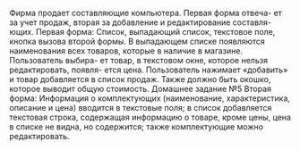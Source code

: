 Фирма продает составляющие компьютера. Первая форма отвеча-
ет за учет продаж, вторая за добавление и редактирование составля-
ющих.
Первая форма:
Список, выпадающий список, текстовое поле, кнопка вызова
второй формы. В выпадающем списке появляются наименования
всех товаров, которые в наличие в магазине. Пользователь выбира-
ет товар, в текстовом окне, которое нельзя редактировать, появля-
ется цена. Пользователь нажимает «добавить» и товар добавляется
в список продаж. Также должно быть окошко, которое выводит
общую стоимость.
Домашнее задание №5 Вторая форма:
Информация о комплектующих (наименование, характеристика,
описание и цена) вводится в текстовые поля; в список добавляется
текстовая строка, содержащая информацию о товаре, кроме цены,
цена в списке не видна, но содержится; также комплектующие можно
редактировать.
